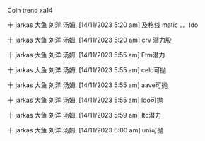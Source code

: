 Coin trend   xa14


十 jarkas 大鱼 刘洋 汤姆, [14/11/2023 5:20 am]
及格线 matic 。。ldo

十 jarkas 大鱼 刘洋 汤姆, [14/11/2023 5:20 am]
crv 潜力股

十 jarkas 大鱼 刘洋 汤姆, [14/11/2023 5:55 am]
Ftm潜力

十 jarkas 大鱼 刘洋 汤姆, [14/11/2023 5:55 am]
celo可抛

十 jarkas 大鱼 刘洋 汤姆, [14/11/2023 5:55 am]
aave可抛

十 jarkas 大鱼 刘洋 汤姆, [14/11/2023 5:55 am]
ldo可抛

十 jarkas 大鱼 刘洋 汤姆, [14/11/2023 5:59 am]
ltc潜力

十 jarkas 大鱼 刘洋 汤姆, [14/11/2023 6:00 am]
uni可抛
